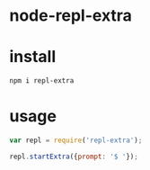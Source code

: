 # node-repl-extra

# install

```
npm i repl-extra
```

# usage

```js
var repl = require('repl-extra');

repl.startExtra({prompt: '$ '});
```

